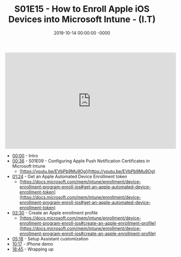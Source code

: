 ﻿---
layout: post
title: "S01E15 - How to Enroll Apple iOS Devices into Microsoft Intune - (I.T)"
date: 2019-10-14 00:00:00 -0000
categories:
---

<iframe loading="lazy" width="560" height="315" src="https://www.youtube.com/embed/H55vcG_tzYc" title="YouTube video player" frameborder="0" allow="accelerometer; autoplay; clipboard-write; encrypted-media; gyroscope; picture-in-picture" allowfullscreen></iframe>

- [00:00](https://www.youtube.com/watch?v=H55vcG_tzYc&t=0s) - Intro
- [00:36](https://www.youtube.com/watch?v=H55vcG_tzYc&t=36s) - S01E09 - Configuring Apple Push Notification Certificates in Microsoft Intune
   - [https://youtu.be/EVbPb9Mu9Og](https://youtu.be/EVbPb9Mu9Og)
- [01:24](https://www.youtube.com/watch?v=H55vcG_tzYc&t=84s) - Get an Apple Automated Device Enrollment token
   - [https://docs.microsoft.com/mem/intune/enrollment/device-enrollment-program-enroll-ios#get-an-apple-automated-device-enrollment-token](https://docs.microsoft.com/mem/intune/enrollment/device-enrollment-program-enroll-ios#get-an-apple-automated-device-enrollment-token)
- [02:30](https://www.youtube.com/watch?v=H55vcG_tzYc&t=150s) - Create an Apple enrollment profile
   - [https://docs.microsoft.com/mem/intune/enrollment/device-enrollment-program-enroll-ios#create-an-apple-enrollment-profile](https://docs.microsoft.com/mem/intune/enrollment/device-enrollment-program-enroll-ios#create-an-apple-enrollment-profile)
- [05:18](https://www.youtube.com/watch?v=H55vcG_tzYc&t=318s) - Setup Assistant customization
- [10:17](https://www.youtube.com/watch?v=H55vcG_tzYc&t=617s) - iPhone demo
- [18:45](https://www.youtube.com/watch?v=H55vcG_tzYc&t=1125s) - Wrapping up

